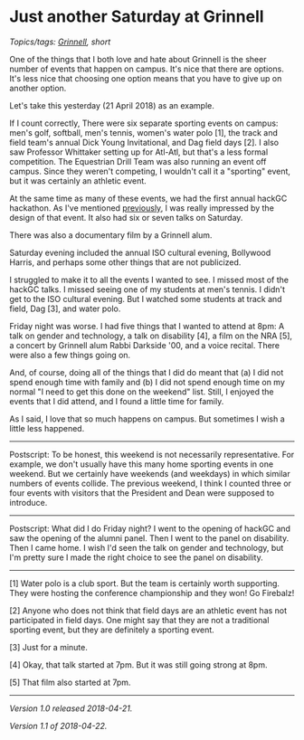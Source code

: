 Just another Saturday at Grinnell
=================================

*Topics/tags: [Grinnell](index-grinnell), short*

One of the things that I both love and hate about Grinnell is the sheer 
number of events that happen on campus.  It's nice that there are options.
It's less nice that choosing one option means that you have to give up on
another option.

Let's take this yesterday (21 April 2018) as an example.

If I count correctly, There were six separate sporting events on campus: 
men's golf, softball, men's tennis, women's water polo [1], the track
and field team's annual Dick Young Invitational, and Dag field days [2].
I also saw Professor Whittaker setting up for Atl-Atl, but that's a less
formal competition.  The Equestrian Drill Team was also running an event
off campus.  Since they weren't competing, I wouldn't call it a "sporting"
event, but it was certainly an athletic event.

At the same time as many of these events, we had the first annual hackGC
hackathon.  As I've mentioned [previously](case-study-accessibility), I
was really impressed by the design of that event.  It also had six or seven
talks on Saturday.

There was also a documentary film by a Grinnell alum.

Saturday evening included the annual ISO cultural evening, Bollywood
Harris, and perhaps some other things that are not publicized.

I struggled to make it to all the events I wanted to see. I missed most
of the hackGC talks.  I missed seeing one of my students at men's tennis.
I didn't get to the ISO cultural evening.  But I watched some students at
track and field, Dag [3], and water polo.

Friday night was worse.  I had five things that I wanted to attend
at 8pm: A talk on gender and technology, a talk on disability [4],
a film on the NRA [5], a concert by Grinnell alum Rabbi Darkside '00,
and a voice recital.  There were also a few things going on.

And, of course, doing all of the things that I did do meant that (a) I
did not spend enough time with family and (b) I did not spend enough time
on my normal "I need to get this done on the weekend" list.  Still, I
enjoyed the events that I did attend, and I found a little time for family.

As I said, I love that so much happens on campus.  But sometimes I wish
a little less happened.

---

Postscript: To be honest, this weekend is not necessarily representative.
For example, we don't usually have this many home sporting events in
one weekend.  But we certainly have weekends (and weekdays) in which
similar numbers of events collide.  The previous weekend, I think I
counted three or four events with visitors that the President and Dean
were supposed to introduce.

---

Postscript: What did I do Friday night?  I went to the opening of
hackGC and saw the opening of the alumni panel.  Then I went to the
panel on disability.  Then I came home.  I wish I'd seen the talk on
gender and technology, but I'm pretty sure I made the right choice to
see the panel on disability.

---

[1] Water polo is a club sport.  But the team is certainly worth supporting.
They were hosting the conference championship and they won!  Go Firebalz!

[2] Anyone who does not think that field days are an athletic event has
not participated in field days.  One might say that they are not a 
traditional sporting event, but they are definitely a sporting event.

[3] Just for a minute.

[4] Okay, that talk started at 7pm.  But it was still going strong at 8pm.

[5] That film also started at 7pm.

---

*Version 1.0 released 2018-04-21.*

*Version 1.1 of 2018-04-22.*
